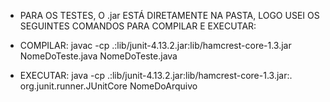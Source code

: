 * PARA OS TESTES, O .jar ESTÁ DIRETAMENTE NA PASTA, LOGO USEI OS SEGUINTES COMANDOS PARA COMPILAR E EXECUTAR:

- COMPILAR: javac -cp .:lib/junit-4.13.2.jar:lib/hamcrest-core-1.3.jar NomeDoTeste.java NomeDoTeste.java

- EXECUTAR: java -cp .:lib/junit-4.13.2.jar:lib/hamcrest-core-1.3.jar:. org.junit.runner.JUnitCore NomeDoArquivo


